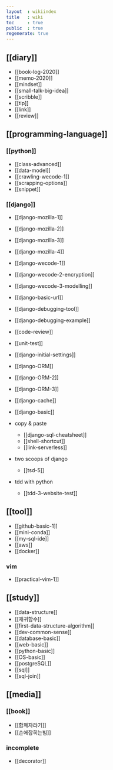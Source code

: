 ```yaml
---
layout  : wikiindex
title   : wiki
toc     : true
public  : true
regenerate: true
---
```


## [[diary]]

* [[book-log-2020]]
* [[memo-2020]]
* [[mindset]]
* [[small-talk-big-idea]]
* [[scribble]]
* [[tip]]
* [[link]]
* [[review]]

## [[programming-language]]

### [[python]]

* [[class-advanced]]
* [[data-model]]
* [[crawling-wecode-1]]
* [[scrapping-options]]
* [[snippet]]

### [[django]]

* [[django-mozilla-1]]
* [[django-mozilla-2]]
* [[django-mozilla-3]]
* [[django-mozilla-4]]
* [[django-wecode-1]]
* [[django-wecode-2-encryption]]
* [[django-wecode-3-modelling]] 
* [[django-basic-url]]
* [[django-debugging-tool]]
* [[django-debugging-example]]
* [[code-review]]
* [[unit-test]]
* [[django-initial-settings]]
* [[django-ORM]]
* [[django-ORM-2]]
* [[django-ORM-3]]
* [[django-cache]]
* [[django-basic]]

* copy & paste
    * [[django-sql-cheatsheet]]
    * [[shell-shortcut]]
    * [[link-serverless]] 

* two scoops of django
    * [[tsd-5]]

* tdd with python
    * [[tdd-3-website-test]]

## [[tool]]

* [[github-basic-1]]
* [[mini-conda]]
* [[my-sql-ide]]
* [[aws]]
* [[docker]]

### vim

* [[practical-vim-1]]

## [[study]]

* [[data-structure]] 
* [[재귀함수]]
* [[first-data-structure-algorithm]]
* [[dev-common-sense]]
* [[database-basic]]
* [[web-basic]]
* [[python-basic]]
* [[OS-basic]]
* [[postgreSQL]]
* [[sql]]
* [[sql-join]]

## [[media]]

### [[book]]

* [[함께자라기]]
* [[손에잡히는빔]]

### incomplete

- [[decorator]]
